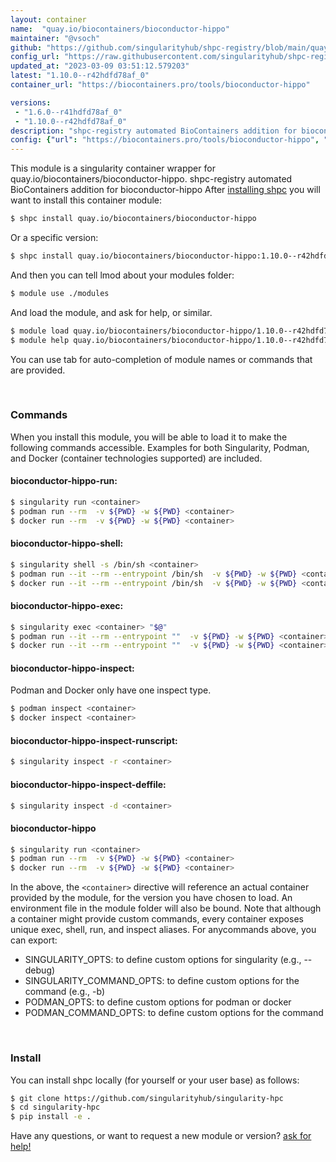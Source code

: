 ```yaml
---
layout: container
name:  "quay.io/biocontainers/bioconductor-hippo"
maintainer: "@vsoch"
github: "https://github.com/singularityhub/shpc-registry/blob/main/quay.io/biocontainers/bioconductor-hippo/container.yaml"
config_url: "https://raw.githubusercontent.com/singularityhub/shpc-registry/main/quay.io/biocontainers/bioconductor-hippo/container.yaml"
updated_at: "2023-03-09 03:51:12.579203"
latest: "1.10.0--r42hdfd78af_0"
container_url: "https://biocontainers.pro/tools/bioconductor-hippo"

versions:
 - "1.6.0--r41hdfd78af_0"
 - "1.10.0--r42hdfd78af_0"
description: "shpc-registry automated BioContainers addition for bioconductor-hippo"
config: {"url": "https://biocontainers.pro/tools/bioconductor-hippo", "maintainer": "@vsoch", "description": "shpc-registry automated BioContainers addition for bioconductor-hippo", "latest": {"1.10.0--r42hdfd78af_0": "sha256:34132c4d7164579d7fd6cf3ac1d66a95a9fc47972003dd609b46a8f4d9963aa5"}, "tags": {"1.6.0--r41hdfd78af_0": "sha256:a1bc38d14c8ac27a2efea260e5238051be541b163dfd4927af3f3639a22e88d0", "1.10.0--r42hdfd78af_0": "sha256:34132c4d7164579d7fd6cf3ac1d66a95a9fc47972003dd609b46a8f4d9963aa5"}, "docker": "quay.io/biocontainers/bioconductor-hippo"}
---
```


This module is a singularity container wrapper for quay.io/biocontainers/bioconductor-hippo.
shpc-registry automated BioContainers addition for bioconductor-hippo
After [installing shpc](#install) you will want to install this container module:


```bash
$ shpc install quay.io/biocontainers/bioconductor-hippo
```

Or a specific version:

```bash
$ shpc install quay.io/biocontainers/bioconductor-hippo:1.10.0--r42hdfd78af_0
```

And then you can tell lmod about your modules folder:

```bash
$ module use ./modules
```

And load the module, and ask for help, or similar.

```bash
$ module load quay.io/biocontainers/bioconductor-hippo/1.10.0--r42hdfd78af_0
$ module help quay.io/biocontainers/bioconductor-hippo/1.10.0--r42hdfd78af_0
```

You can use tab for auto-completion of module names or commands that are provided.

<br>

### Commands

When you install this module, you will be able to load it to make the following commands accessible.
Examples for both Singularity, Podman, and Docker (container technologies supported) are included.

#### bioconductor-hippo-run:

```bash
$ singularity run <container>
$ podman run --rm  -v ${PWD} -w ${PWD} <container>
$ docker run --rm  -v ${PWD} -w ${PWD} <container>
```

#### bioconductor-hippo-shell:

```bash
$ singularity shell -s /bin/sh <container>
$ podman run --it --rm --entrypoint /bin/sh  -v ${PWD} -w ${PWD} <container>
$ docker run --it --rm --entrypoint /bin/sh  -v ${PWD} -w ${PWD} <container>
```

#### bioconductor-hippo-exec:

```bash
$ singularity exec <container> "$@"
$ podman run --it --rm --entrypoint ""  -v ${PWD} -w ${PWD} <container> "$@"
$ docker run --it --rm --entrypoint ""  -v ${PWD} -w ${PWD} <container> "$@"
```

#### bioconductor-hippo-inspect:

Podman and Docker only have one inspect type.

```bash
$ podman inspect <container>
$ docker inspect <container>
```

#### bioconductor-hippo-inspect-runscript:

```bash
$ singularity inspect -r <container>
```

#### bioconductor-hippo-inspect-deffile:

```bash
$ singularity inspect -d <container>
```



#### bioconductor-hippo

```bash
$ singularity run <container>
$ podman run --rm  -v ${PWD} -w ${PWD} <container>
$ docker run --rm  -v ${PWD} -w ${PWD} <container>
```


In the above, the `<container>` directive will reference an actual container provided
by the module, for the version you have chosen to load. An environment file in the
module folder will also be bound. Note that although a container
might provide custom commands, every container exposes unique exec, shell, run, and
inspect aliases. For anycommands above, you can export:

 - SINGULARITY_OPTS: to define custom options for singularity (e.g., --debug)
 - SINGULARITY_COMMAND_OPTS: to define custom options for the command (e.g., -b)
 - PODMAN_OPTS: to define custom options for podman or docker
 - PODMAN_COMMAND_OPTS: to define custom options for the command

<br>

### Install

You can install shpc locally (for yourself or your user base) as follows:

```bash
$ git clone https://github.com/singularityhub/singularity-hpc
$ cd singularity-hpc
$ pip install -e .
```

Have any questions, or want to request a new module or version? [ask for help!](https://github.com/singularityhub/singularity-hpc/issues)
